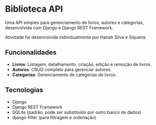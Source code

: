 
<h1>Biblioteca API</h1>

<p>Uma API simples para gerenciamento de livros, autores e categorias, desenvolvida com Django e Django REST Framework.</p>
<p>Atividade foi desenvolvida individualmente por Hanah Silva e Siqueira.</p>

<h2>Funcionalidades</h2>
<ul>
    <li><strong>Livros</strong>: Listagem, detalhamento, criação, edição e remoção de livros.</li>
    <li><strong>Autores</strong>: CRUD completo para gerenciar autores.</li>
    <li><strong>Categorias</strong>: Gerenciamento de categorias de livros.</li>
</ul>

<h2>Tecnologias</h2>
<ul>
    <li>Django</li>
    <li>Django REST Framework</li>
    <li>SQLite (padrão, pode ser substituído por outro banco de dados)</li>
    <li>django-filter (para filtragem e ordenação)</li>
</ul>

